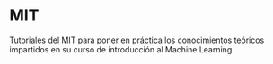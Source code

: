 # MIT
Tutoriales del MIT para poner en práctica los conocimientos teóricos impartidos en su curso de introducción al Machine Learning
